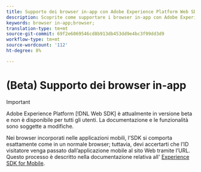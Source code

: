 ```yaml
---
title: Supporto dei browser in-app con Adobe Experience Platform Web SDK
description: Scoprite come supportare i browser in-app con Adobe Experience Platform Web SDK.
keywords: browser in-app;browser;
translation-type: tm+mt
source-git-commit: 69f2e6069546cd8b913db453dd9e4bc3f99dd3d9
workflow-type: tm+mt
source-wordcount: '112'
ht-degree: 8%

---
```



# (Beta) Supporto dei browser in-app

>[!IMPORTANT]
>
>Adobe Experience Platform [!DNL Web SDK] è attualmente in versione beta e non è disponibile per tutti gli utenti. La documentazione e le funzionalità sono soggette a modifiche.

Nei browser incorporati nelle applicazioni mobili, l&#39;SDK si comporta esattamente come in un normale browser; tuttavia, devi accertarti che l’ID visitatore venga passato dall’applicazione mobile al sito Web tramite l’URL. Questo processo è descritto nella documentazione relativa all&#39; [Experience SDK for Mobile](https://docs.adobe.com/content/help/en/mobile-services/ios/sdk-reference-ios/hybrid-app.html).
